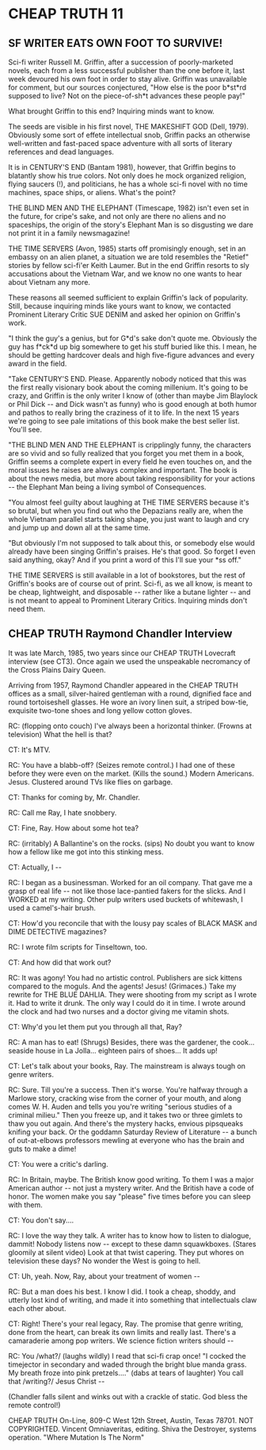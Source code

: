 CHEAP TRUTH 11
==============

SF WRITER EATS OWN FOOT TO SURVIVE!
-----------------------------------

Sci-fi writer Russell M. Griffin, after a succession of poorly-marketed novels, each from a less successful publisher than the one before it, last week devoured his own foot in order to stay alive. Griffin was unavailable for comment, but our sources conjectured, "How else is the poor b\*st\*rd supposed to live? Not on the piece-of-sh\*t advances these people pay!"

What brought Griffin to this end? Inquiring minds want to know.

The seeds are visible in his first novel, THE MAKESHIFT GOD (Dell, 1979). Obviously some sort of effete intellectual snob, Griffin packs an otherwise well-written and fast-paced space adventure with all sorts of literary references and dead languages.

It is in CENTURY'S END (Bantam 1981), however, that Griffin begins to blatantly show his true colors. Not only does he mock organized religion, flying saucers (!), and politicians, he has a whole sci-fi novel with no time machines, space ships, or aliens. What's the point?

THE BLIND MEN AND THE ELEPHANT (Timescape, 1982) isn't even set in the future, for cripe's sake, and not only are there no aliens and no spaceships, the origin of the story's Elephant Man is so disgusting we dare not print it in a family newsmagazine!

THE TIME SERVERS (Avon, 1985) starts off promisingly enough, set in an embassy on an alien planet, a situation we are told resembles the "Retief" stories by fellow sci-fi'er Keith Laumer. But in the end Griffin resorts to sly accusations about the Vietnam War, and we know no one wants to hear about Vietnam any more.

These reasons all seemed sufficient to explain Griffin's lack of popularity. Still, because inquiring minds like yours want to know, we contacted Prominent Literary Critic SUE DENIM and asked her opinion on Griffin's work.

"I think the guy's a genius, but for G\*d's sake don't quote me. Obviously the guy has f\*ck\*d up big somewhere to get his stuff buried like this. I mean, he should be getting hardcover deals and high five-figure advances and every award in the field.

"Take CENTURY'S END. Please. Apparently nobody noticed that this was the first really visionary book about the coming millenium. It's going to be crazy, and Griffin is the only writer I know of (other than maybe Jim Blaylock or Phil Dick -- and Dick wasn't as funny) who is good enough at both humor and pathos to really bring the craziness of it to life. In the next 15 years we're going to see pale imitations of this book make the best seller list. You'll see.

"THE BLIND MEN AND THE ELEPHANT is cripplingly funny, the characters are so vivid and so fully realized that you forget you met them in a book, Griffin seems a complete expert in every field he even touches on, and the moral issues he raises are always complex and important. The book is about the news media, but more about taking responsibility for your actions -- the Elephant Man being a living symbol of Consequences.

"You almost feel guilty about laughing at THE TIME SERVERS because it's so brutal, but when you find out who the Depazians really are, when the whole Vietnam parallel starts taking shape, you just want to laugh and cry and jump up and down all at the same time.

"But obviously I'm not supposed to talk about this, or somebody else would already have been singing Griffin's praises. He's that good. So forget I even said anything, okay? And if you print a word of this I'll sue your \*ss off."

THE TIME SERVERS is still available in a lot of bookstores, but the rest of Griffin's books are of course out of print. Sci-fi, as we all know, is meant to be cheap, lightweight, and disposable -- rather like a butane lighter -- and is not meant to appeal to Prominent Literary Critics. Inquiring minds don't need them.


CHEAP TRUTH Raymond Chandler Interview
---------------------------------------

It was late March, 1985, two years since our CHEAP TRUTH Lovecraft interview (see CT3).  Once again we used the unspeakable necromancy of the Cross Plains Dairy Queen.

Arriving from 1957, Raymond Chandler appeared in the CHEAP TRUTH offices as a small, silver-haired gentleman with a round, dignified face and round tortoiseshell glasses. He wore an ivory linen suit, a striped bow-tie, exquisite two-tone shoes and long yellow cotton gloves.

RC: (flopping onto couch) I've always been a horizontal thinker. (Frowns at television) What the hell is that?

CT: It's MTV.

RC: You have a blabb-off? (Seizes remote control.) I had one of these before they were even on the market. (Kills the sound.) Modern Americans. Jesus. Clustered around TVs like flies on garbage.

CT: Thanks for coming by, Mr. Chandler.

RC: Call me Ray, I hate snobbery.

CT: Fine, Ray. How about some hot tea?

RC: (irritably) A Ballantine's on the rocks. (sips) No doubt you want to know how a fellow like me got into this stinking mess.

CT: Actually, I --

RC: I began as a businessman. Worked for an oil company. That gave me a grasp of real life -- not like those lace-pantied fakers for the slicks. And I WORKED at my writing. Other pulp writers used buckets of whitewash, I used a camel's-hair brush.

CT: How'd you reconcile that with the lousy pay scales of BLACK MASK and DIME DETECTIVE magazines?

RC: I wrote film scripts for Tinseltown, too.

CT: And how did that work out?

RC: It was agony! You had no artistic control. Publishers are sick kittens compared to the moguls. And the agents! Jesus! (Grimaces.) Take my rewrite for THE BLUE DAHLIA. They were shooting from my script as I wrote it. Had to write it drunk. The only way I could do it in time. I wrote around the clock and had two nurses and a doctor giving me vitamin shots.

CT: Why'd you let them put you through all that, Ray?

RC: A man has to eat! (Shrugs) Besides, there was the gardener, the cook... seaside house in La Jolla... eighteen pairs of shoes... It adds up!

CT: Let's talk about your books, Ray. The mainstream is always tough on genre writers.

RC: Sure. Till you're a success. Then it's worse. You're halfway through a Marlowe story, cracking wise from the corner of your mouth, and along comes W. H. Auden and tells you you're writing "serious studies of a criminal milieu." Then you freeze up, and it takes two or three gimlets to thaw you out again. And there's the mystery hacks, envious pipsqueaks knifing your back. Or the goddamn Saturday Review of Literature -- a bunch of out-at-elbows professors mewling at everyone who has the brain and guts to make a dime!

CT: You were a critic's darling.

RC: In Britain, maybe. The British know good writing. To them I was a major American author -- not just a mystery writer. And the British have a code of honor. The women make you say "please" five times before you can sleep with them.

CT: You don't say....

RC: I love the way they talk. A writer has to know how to listen to dialogue, dammit! Nobody listens now -- except to these damn squawkboxes. (Stares gloomily at silent video) Look at that twist capering. They put whores on television these days? No wonder the West is going to hell.

CT: Uh, yeah. Now, Ray, about your treatment of women --

RC: But a man does his best. I know I did. I took a cheap, shoddy, and utterly lost kind of writing, and made it into something that intellectuals claw each other about.

CT: Right! There's your real legacy, Ray. The promise that genre writing, done from the heart, can break its own limits and really last. There's a camaraderie among pop writers. We science fiction writers should --

RC: You /what?/ (laughs wildly) I read that sci-fi crap once! "I cocked the timejector in secondary and waded through the bright blue manda grass. My breath froze into pink pretzels...." (dabs at tears of laughter) You call that /writing?/ Jesus Christ --

(Chandler falls silent and winks out with a crackle of static. God bless the
remote control!)


<footer>
CHEAP TRUTH On-Line, 809-C West 12th Street, Austin, Texas 78701. NOT COPYRIGHTED. Vincent Omniaveritas, editing. Shiva the Destroyer, systems operation. "Where Mutation Is The Norm"
</footer>

